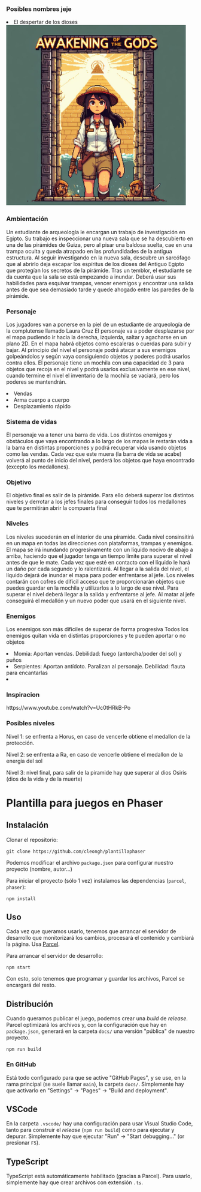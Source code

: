 <H3>Posibles nombres jeje</H3>
<li>El despertar de los dioses</li>
<img src="imagenes\portada.jpeg" width="480"/>
<h3>Ambientación</h3>
<p>Un estudiante de arqueología le encargan un trabajo de investigación en Egipto. Su trabajo es inspeccionar una nueva sala que se ha descubierto en una de las pirámides de Guiza, pero al pisar una baldosa suelta, cae en una trampa oculta y queda atrapado en las profundidades de la antigua estructura. 
Al seguir investigando en la nueva sala, descubre un sarcófago que al abrirlo deja escapar los espíritus de los dioses del Antiguo Egipto que protegían los secretos de la pirámide. Tras un temblor, el estudiante se da cuenta que la sala se está empezando a inundar. 
Deberá usar sus habilidades para esquivar trampas, vencer enemigos y encontrar una salida antes de que sea demasiado tarde y quede ahogado entre las paredes de la pirámide.</p>
<h3>Personaje</h3>
<p>Los jugadores van a ponerse en la piel de un estudiante de arqueología de la complutense llamado Laura Cruz
El personaje va a poder desplazarse por el mapa pudiendo ir hacia la derecha, izquierda, saltar y agacharse en un plano 2D. En el mapa habrá objetos como escaleras o cuerdas para subir y bajar.
Al principio del nivel el personaje podrá atacar a sus enemigos golpeándolos y según vaya consiguiendo objetos y poderes podrá usarlos contra ellos.
El personaje tiene un mochila con una capacidad de 3 para objetos que recoja en el nivel y podrá usarlos exclusivamente en ese nivel, cuando termine el nivel el inventario de la mochila se vaciará, pero los poderes se mantendrán.
	<li>Vendas</li>
	<li>Arma cuerpo a cuerpo</li>
	<li>Desplazamiento rápido</li>
</p>
<h3>Sistema de vidas</h3>
<p>El personaje va a tener una barra de vida. Los distintos enemigos y obstáculos que vaya encontrando a lo largo de los mapas le restarán vida a la barra en distintas proporciones y podrá recuperar vida usando objetos como las vendas. Cada vez que este muera (la barra de vida se acabe) volverá al punto de inicio del nivel, perderá los objetos que haya encontrado (excepto los medallones).</p>

<h3>Objetivo</h3>
<p>El objetivo final es salir de la pirámide. Para ello deberá superar los distintos niveles y derrotar a los jefes finales para conseguir todos los medallones que te permitirán abrir la compuerta final</p>

<h3>Niveles</h3>
<p>Los niveles sucederán en el interior de una piramide. Cada nivel consinsitirá en un mapa en todas las direcciones con plataformas, trampas y enemigos. El mapa se irá inundando progresivamente con un líquido nocivo de abajo a arriba, haciendo que el jugador tenga un tiempo límite para superar el nivel antes de que le mate. Cada vez que esté en contacto con el líquido le hará un daño por cada segundo y lo ralentizará. Al llegar a la salida del nivel, el líquido dejará de inundar el mapa para poder enfrentarse al jefe.
Los niveles contarán con cofres de dificil acceso que te proporcionarán objetos que puedes guardar en la mochila y utilizarlos a lo largo de ese nivel.
Para superar el nivel deberá llegar a la salida y enfrentarse al jefe. Al matar al jefe conseguirá el medallón y un nuevo poder que usará en el siguiente nivel.</p>

<h3>Enemigos</h3>
<p>Los enemigos son más dificiles de superar de forma progresiva
Todos los enemigos quitan vida en distintas proporciones y te pueden aportar o no objetos</p>
<li>Momia: Aportan vendas. Debilidad: fuego (antorcha/poder del sol) y puños</li>
<li>Serpientes: Aportan antídoto. Paralizan al personaje. Debilidad: flauta para encantarlas</li>
<li> </li>

<h3>Inspiracion</h3>
<p>https://www.youtube.com/watch?v=Uc0tHRkB-Po</p>

<h3>Posibles niveles</h3>
<p>Nivel 1: se enfrenta a Horus, en caso de vencerle obtiene el medallon de la protección.</p>
<p>Nivel 2: se enfrenta a Ra, en caso de vencerle obtiene el medallon de la energia del sol</p>
<p>Nivel 3: nivel final, para salir de la piramide hay que superar al dios Osiris (dios de la vida y de la muerte)</p>



# Plantilla para juegos en Phaser

## Instalación

Clonar el repositorio:

```
git clone https://github.com/cleongh/plantillaphaser
```

Podemos modificar el archivo `package.json` para configurar nuestro proyecto (nombre, autor...)

Para iniciar el proyecto (sólo 1 vez) instalamos las dependencias (`parcel`, `phaser`):

```
npm install
```

## Uso

Cada vez que queramos usarlo, tenemos que arrancar el servidor de desarrollo que monitorizará los cambios, procesará el contenido y cambiará la página. Usa [Parcel](https://parceljs.org/).

Para arrancar el servidor de desarrollo:

```
npm start
```

Con esto, solo tenemos que programar y guardar los archivos, Parcel se encargará del resto.

## Distribución

Cuando queramos publicar el juego, podemos crear una *build* de *release*. Parcel optimizará los archivos y, con la configuración que hay en `package.json`, generará en la carpeta `docs/` una versión "pública" de nuestro proyecto.

```
npm run build
```

### En GitHub

Está todo configurado para que se active "GitHub Pages", y se use, en la rama principal (se suele llamar `main`), la carpeta `docs/`. Simplemente hay que activarlo en "Settings" → "Pages" → "Build and deployment".

## VSCode

En la carpeta `.vscode/` hay una configuración para usar Visual Studio Code, tanto para construir el *release* (`npm run build`) como para ejecutar y depurar. Simplemente hay que ejecutar "Run" → "Start debugging..." (or presionar `F5`).

## TypeScript

TypeScript está automáticamente habilitado (gracias a Parcel). Para usarlo, simplemente hay que crear archivos con extensión `.ts`.
